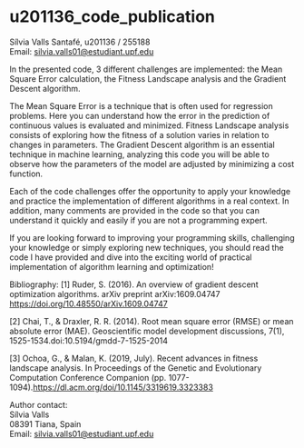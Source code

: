 # u201136_code_publication
Sílvia Valls Santafé, u201136 / 255188  
Email: silvia.valls01@estudiant.upf.edu



In the presented code, 3 different challenges are implemented: the Mean Square Error calculation, the Fitness Landscape analysis and the Gradient Descent algorithm. 

The Mean Square Error is a technique that is often used for regression problems. Here you can understand how the error in the prediction of continuous values is evaluated and minimized. Fitness Landscape analysis consists of exploring how the fitness of a solution varies in relation to changes in parameters. The Gradient Descent algorithm is an essential technique in machine learning, analyzing this code you will be able to observe how the parameters of the model are adjusted by minimizing a cost function.

Each of the code challenges offer the opportunity to apply your knowledge and practice the implementation of different algorithms in a real context.  In addition, many comments are provided in the code so that you can understand it quickly and easily if you are not a programming expert.

If you are looking forward to improving your programming skills, challenging your knowledge or simply exploring new techniques, you should read the code I have provided and dive into the exciting world of practical implementation of algorithm learning and optimization!


Bibliography:
[1] Ruder, S. (2016). An overview of gradient descent optimization algorithms. arXiv preprint arXiv:1609.04747 
https://doi.org/10.48550/arXiv.1609.04747

[2] Chai, T., & Draxler, R. R. (2014). Root mean square error (RMSE) or mean absolute error (MAE). Geoscientific model development discussions, 7(1), 1525-1534.doi:10.5194/gmdd-7-1525-2014

[3] Ochoa, G., & Malan, K. (2019, July). Recent advances in fitness landscape analysis. In Proceedings of the Genetic and Evolutionary Computation Conference Companion (pp. 1077-1094).https://dl.acm.org/doi/10.1145/3319619.3323383


Author contact:  
Sílvia Valls                                                                                                                                                    
08391 Tiana, Spain            
Email: silvia.valls01@estudiant.upf.edu
